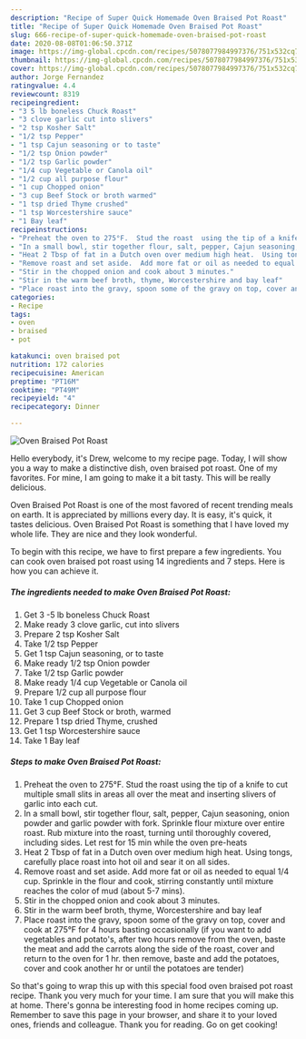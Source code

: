 ```yaml
---
description: "Recipe of Super Quick Homemade Oven Braised Pot Roast"
title: "Recipe of Super Quick Homemade Oven Braised Pot Roast"
slug: 666-recipe-of-super-quick-homemade-oven-braised-pot-roast
date: 2020-08-08T01:06:50.371Z
image: https://img-global.cpcdn.com/recipes/5078077984997376/751x532cq70/oven-braised-pot-roast-recipe-main-photo.jpg
thumbnail: https://img-global.cpcdn.com/recipes/5078077984997376/751x532cq70/oven-braised-pot-roast-recipe-main-photo.jpg
cover: https://img-global.cpcdn.com/recipes/5078077984997376/751x532cq70/oven-braised-pot-roast-recipe-main-photo.jpg
author: Jorge Fernandez
ratingvalue: 4.4
reviewcount: 8319
recipeingredient:
- "3 5 lb boneless Chuck Roast"
- "3 clove garlic cut into slivers"
- "2 tsp Kosher Salt"
- "1/2 tsp Pepper"
- "1 tsp Cajun seasoning or to taste"
- "1/2 tsp Onion powder"
- "1/2 tsp Garlic powder"
- "1/4 cup Vegetable or Canola oil"
- "1/2 cup all purpose flour"
- "1 cup Chopped onion"
- "3 cup Beef Stock or broth warmed"
- "1 tsp dried Thyme crushed"
- "1 tsp Worcestershire sauce"
- "1 Bay leaf"
recipeinstructions:
- "Preheat the oven to 275°F.  Stud the roast  using the tip of a knife to cut multiple small slits in areas all over the meat and inserting slivers of garlic into each cut."
- "In a small bowl, stir together flour, salt, pepper, Cajun seasoning, onion powder and garlic powder with fork. Sprinkle  flour mixture over entire roast. Rub mixture into the roast, turning until thoroughly covered, including sides.  Let rest for 15 min while the oven pre-heats"
- "Heat 2 Tbsp of fat in a Dutch oven over medium high heat.  Using tongs, carefully place roast into hot oil and sear it on all sides."
- "Remove roast and set aside.  Add more fat or oil as needed to equal 1/4 cup.  Sprinkle in the flour and cook, stirring constantly until mixture reaches the color of mud (about 5-7 mins)."
- "Stir in the chopped onion and cook about 3 minutes."
- "Stir in the warm beef broth, thyme, Worcestershire and bay leaf"
- "Place roast into the gravy, spoon some of the gravy on top, cover and cook at 275°F for 4 hours basting occasionally (if you want to add vegetables and potato&#39;s, after two hours remove from the oven, baste the meat and add the carrots along the side of the roast, cover and return to the oven for 1 hr. then remove, baste and add the potatoes, cover and cook another hr or until the potatoes are tender)"
categories:
- Recipe
tags:
- oven
- braised
- pot

katakunci: oven braised pot 
nutrition: 172 calories
recipecuisine: American
preptime: "PT16M"
cooktime: "PT49M"
recipeyield: "4"
recipecategory: Dinner

---
```



![Oven Braised Pot Roast](https://img-global.cpcdn.com/recipes/5078077984997376/751x532cq70/oven-braised-pot-roast-recipe-main-photo.jpg)

Hello everybody, it's Drew, welcome to my recipe page. Today, I will show you a way to make a distinctive dish, oven braised pot roast. One of my favorites. For mine, I am going to make it a bit tasty. This will be really delicious.



Oven Braised Pot Roast is one of the most favored of recent trending meals on earth. It is appreciated by millions every day. It is easy, it's quick, it tastes delicious. Oven Braised Pot Roast is something that I have loved my whole life. They are nice and they look wonderful.


To begin with this recipe, we have to first prepare a few ingredients. You can cook oven braised pot roast using 14 ingredients and 7 steps. Here is how you can achieve it.

<!--inarticleads1-->

##### The ingredients needed to make Oven Braised Pot Roast:

1. Get 3 -5 lb boneless Chuck Roast
1. Make ready 3 clove garlic, cut into slivers
1. Prepare 2 tsp Kosher Salt
1. Take 1/2 tsp Pepper
1. Get 1 tsp Cajun seasoning, or to taste
1. Make ready 1/2 tsp Onion powder
1. Take 1/2 tsp Garlic powder
1. Make ready 1/4 cup Vegetable or Canola oil
1. Prepare 1/2 cup all purpose flour
1. Take 1 cup Chopped onion
1. Get 3 cup Beef Stock or broth, warmed
1. Prepare 1 tsp dried Thyme, crushed
1. Get 1 tsp Worcestershire sauce
1. Take 1 Bay leaf




<!--inarticleads2-->

##### Steps to make Oven Braised Pot Roast:

1. Preheat the oven to 275°F.  Stud the roast  using the tip of a knife to cut multiple small slits in areas all over the meat and inserting slivers of garlic into each cut.
1. In a small bowl, stir together flour, salt, pepper, Cajun seasoning, onion powder and garlic powder with fork. Sprinkle  flour mixture over entire roast. Rub mixture into the roast, turning until thoroughly covered, including sides.  Let rest for 15 min while the oven pre-heats
1. Heat 2 Tbsp of fat in a Dutch oven over medium high heat.  Using tongs, carefully place roast into hot oil and sear it on all sides.
1. Remove roast and set aside.  Add more fat or oil as needed to equal 1/4 cup.  Sprinkle in the flour and cook, stirring constantly until mixture reaches the color of mud (about 5-7 mins).
1. Stir in the chopped onion and cook about 3 minutes.
1. Stir in the warm beef broth, thyme, Worcestershire and bay leaf
1. Place roast into the gravy, spoon some of the gravy on top, cover and cook at 275°F for 4 hours basting occasionally (if you want to add vegetables and potato&#39;s, after two hours remove from the oven, baste the meat and add the carrots along the side of the roast, cover and return to the oven for 1 hr. then remove, baste and add the potatoes, cover and cook another hr or until the potatoes are tender)




So that's going to wrap this up with this special food oven braised pot roast recipe. Thank you very much for your time. I am sure that you will make this at home. There's gonna be interesting food in home recipes coming up. Remember to save this page in your browser, and share it to your loved ones, friends and colleague. Thank you for reading. Go on get cooking!
